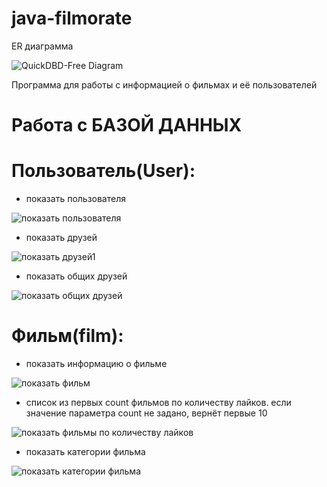 # java-filmorate
ER диаграмма

![QuickDBD-Free Diagram](https://user-images.githubusercontent.com/102370323/203757971-3c76d4f6-bae4-452f-9ee6-c4133ff7c157.png)

Программа для работы с информацией о фильмах и её пользователей

# Работа с БАЗОЙ ДАННЫХ

# Пользователь(User):

- показать пользователя

![показать пользователя](https://user-images.githubusercontent.com/102370323/203748101-b8fa51e0-22c7-4791-a995-79aa6bd27400.jpg)

- показать друзей

![показать друзей1](https://user-images.githubusercontent.com/102370323/203748351-f70b419c-9910-4986-bb16-40c609429daa.jpg)

- показать общих друзей

![показать общих друзей](https://user-images.githubusercontent.com/102370323/203748465-3cf5ba77-38b7-455a-8446-fdfb21c7fd0d.jpg)

# Фильм(film):

- показать информацию о фильме

![показать фильм](https://user-images.githubusercontent.com/102370323/203758024-f81253b7-77cf-4702-9687-4cf9c77b4e02.jpg)

- список из первых count фильмов по количеству лайков.
  если значение параметра count не задано, вернёт первые 10

![показать фильмы по количеству лайков](https://user-images.githubusercontent.com/102370323/203758057-dfe988c8-bedf-49a0-b6ed-ea7082974d1e.jpg)

- показать категории фильма

![показать категории фильма](https://user-images.githubusercontent.com/102370323/203748907-288ae8f8-0131-40bf-910b-4cd3b622021c.jpg)
